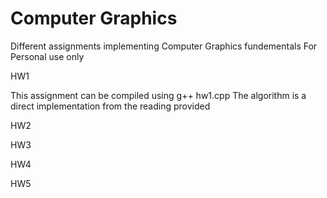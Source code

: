 # Computer Graphics

Different assignments implementing Computer Graphics fundementals
For Personal use only

HW1

This assignment can be compiled using g++ hw1.cpp 
The algorithm is a direct implementation from the reading provided

HW2

HW3

HW4

HW5
